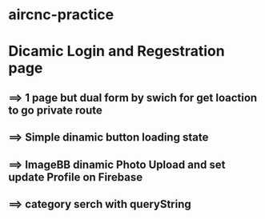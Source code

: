 # aircnc-practice

# Dicamic Login and Regestration page
## ==> 1 page but dual form by swich for get loaction to go private route
## ==> Simple dinamic button loading state
## ==> ImageBB dinamic Photo Upload and set update Profile on Firebase
## ==> category serch with queryString